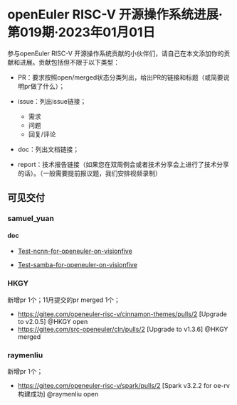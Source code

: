 # openEuler RISC-V 开源操作系统进展·第019期·2023年01月01日



参与openEuler RISC-V 开源操作系统贡献的小伙伴们，请自己在本文添加你的贡献和进展。贡献包括但不限于以下类型：

- PR：要求按照open/merged状态分类列出，给出PR的链接和标题（或简要说明pr做了什么）；

- issue：列出issue链接；

  - 需求
  - 问题
  - 回复/评论

- doc：列出文档链接；

- report：技术报告链接（如果您在双周例会或者技术分享会上进行了技术分享的话）。（一般需要提前报议题，我们安排视频录制）

  

## 可见交付


### samuel_yuan

#### doc

- [Test-ncnn-for-openeuler-on-visionfive](https://gitee.com/samuel_yuan/riscv-openeuler-visionfive/blob/master/chapter3-Test-openeuler-software-on-visionFive/Test-ncnn-for-openeuler-on-visionfive.md)

- [Test-samba-for-openeuler-on-visionfive](https://gitee.com/samuel_yuan/riscv-openeuler-visionfive/blob/master/chapter3-Test-openeuler-software-on-visionFive/Test-samba-for-openeuler-on-visionfive.md)


### HKGY
新增pr 1个；11月提交的pr merged 1个；
- https://gitee.com/openeuler-risc-v/cinnamon-themes/pulls/2	[Upgrade to v2.0.5]	@HKGY	 open
- https://gitee.com/src-openeuler/cln/pulls/2	[Upgrade to v1.3.6] @HKGY	 merged

### raymenliu
新增pr 1个；
- https://gitee.com/openeuler-risc-v/spark/pulls/2	[Spark v3.2.2 for oe-rv 构建成功]	@raymenliu  open